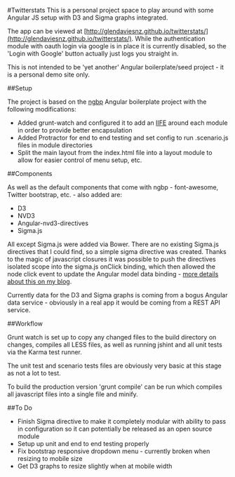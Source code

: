 #Twitterstats
This is a personal project space to play around with some Angular JS setup with D3 and Sigma graphs integrated. 

The app can be viewed at [http://glendaviesnz.github.io/twitterstats/](http://glendaviesnz.github.io/twitterstats/). While the authentication module with oauth login via google is in place it is currently disabled, so the 'Login with Google' button actually just logs you straight in.

This is not intended to be 'yet another' Angular boilerplate/seed project - it is a personal demo site only.

##Setup

The project is based on the [ngbp](https://github.com/ngbp) Angular boilerplate project with the following modifications:

* Added grunt-watch and configured it to add an [IIFE](http://caughtexceptions.blogspot.co.nz/2014/07/angular-module-setup.html) around each module in order to provide better encapsulation
* Added Protractor for end to end testing and set config to run .scenario.js files in module directories
* Split the main layout from the index.html file into a layout module to allow for easier control of menu setup, etc.

##Components

As well as the default components that come with ngbp - font-awesome, Twitter bootstrap, etc. - also added are:

* D3
* NVD3 
* Angular-nvd3-directives
* Sigma.js 

All except Sigma.js were added via Bower. There are no existing Sigma.js directives that I could find, so a simple sigma directive was created. Thanks to the magic of javascript closures it was possible to push the directives isolated scope into the sigma.js onClick binding, which then allowed the node click event to update the Angular model data binding - [more details about this on my blog](http://caughtexceptions.blogspot.co.nz/2014/07/getting-angular-scope-variable-into.html).

Currently data for the D3 and Sigma graphs is coming from a bogus Angular data service - obviously in a real app it would be coming from a REST API service. 

##Workflow

Grunt watch is set up to copy any changed files to the build directory on changes, compiles all LESS files, as well as running jshint and all unit tests via the Karma test runner. 

The unit test and scenario tests files are obviously very basic at this stage as not a lot to test.

To build the production version 'grunt compile' can be run which compiles all javascript files into a single file and minify.

##To Do

* Finish Sigma directive to make it completely modular with ability to pass in configuration so it can potentially be released as an open source module
* Setup up unit and end to end testing properly
* Fix bootstrap responsive dropdown menu - currently broken when resizing to mobile size
* Get D3 graphs to resize slightly when at mobile width

 